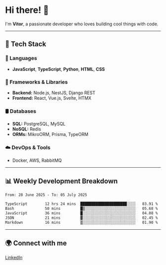 
# Hi there! 👋

I'm **Vitor**, a passionate developer who loves building cool things with code.

---
## 🔧 Tech Stack

### 📌 Languages
- **JavaScript**, **TypeScript**, **Python**, **HTML**, **CSS**

### 🚀 Frameworks & Libraries
- **Backend:** Node.js, NestJS, Django REST
- **Frontend:** React, Vue.js, Svelte, HTMX

### 🛢️ Databases
- **SQL:** PostgreSQL, MySQL
- **NoSQL:** Redis
- **ORMs:** MikroORM, Prisma, TypeORM

### ☁️ DevOps & Tools
- Docker, AWS, RabbitMQ

---
## 📊 Weekly Development Breakdown

<!--START_SECTION:waka-->

```txt
From: 28 June 2025 - To: 05 July 2025

TypeScript        12 hrs 24 mins  █████████████████████░░░░   83.91 %
Bash              50 mins         █▒░░░░░░░░░░░░░░░░░░░░░░░   05.68 %
JavaScript        36 mins         █░░░░░░░░░░░░░░░░░░░░░░░░   04.08 %
JSON              21 mins         ▓░░░░░░░░░░░░░░░░░░░░░░░░   02.45 %
Markdown          16 mins         ▒░░░░░░░░░░░░░░░░░░░░░░░░   01.90 %
```

<!--END_SECTION:waka-->

---
## 🌍 Connect with me
[LinkedIn](https://www.linkedin.com/in/vitorlc)
